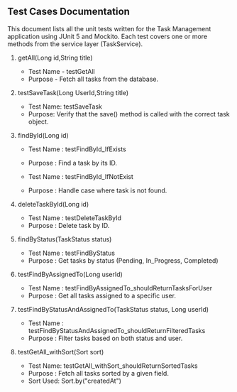 ## Test Cases Documentation

This document lists all the unit tests written for the Task Management application using JUnit 5 and Mockito.
Each test covers one or more methods from the service layer (TaskService).

1. getAll(Long id,String title)
   - Test Name - testGetAll 
   - Purpose -  Fetch all tasks from the database.  

2. testSaveTask(Long UserId,String title)
   - Test Name: testSaveTask
   - Purpose: Verify that the save() method is called with the correct task object.

3. findById(Long id)
   - Test Name : testFindById_IfExists 
   - Purpose : Find a task by its ID.

   - Test Name : testFindById_IfNotExist
   - Purpose : Handle case where task is not found.  

4. deleteTaskById(Long id)
   - Test Name : testDeleteTaskById 
   - Purpose : Delete task by ID.

5. findByStatus(TaskStatus status)
   - Test Name : testFindByStatus
   - Purpose : Get tasks by status (Pending, In_Progress, Completed)

6. testFindByAssignedTo(Long userId)
   - Test Name : testFindByAssignedTo_shouldReturnTasksForUser
   - Purpose : Get all tasks assigned to a specific user.  

7. testFindByStatusAndAssignedTo(TaskStatus status, Long userId)

   - Test Name : testFindByStatusAndAssignedTo_shouldReturnFilteredTasks 
   - Purpose : Filter tasks based on both status and user.

8. testGetAll_withSort(Sort sort)
   - Test Name: testGetAll_withSort_shouldReturnSortedTasks
   - Purpose : Fetch all tasks sorted by a given field.  
   - Sort Used: Sort.by("createdAt")

